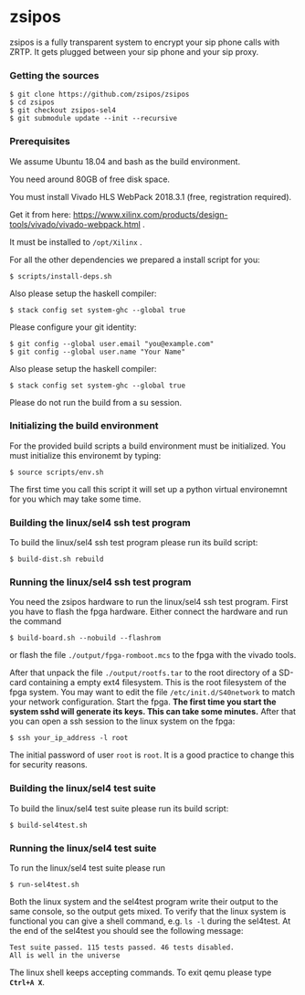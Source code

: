 <!--
SPDX-FileCopyrightText: 2019 Stefan Adams <stefan.adams@vipcomag.de>
SPDX-License-Identifier: GPL-3.0-or-later
-->

# zsipos

zsipos is a fully transparent system to encrypt your sip phone calls with ZRTP. It gets plugged between your sip phone and your sip proxy.


### Getting the sources

	$ git clone https://github.com/zsipos/zsipos
	$ cd zsipos
	$ git checkout zsipos-sel4
	$ git submodule update --init --recursive


### Prerequisites

We assume Ubuntu 18.04 and bash as the build environment.

You need around 80GB of free disk space.

You must install Vivado HLS WebPack 2018.3.1 (free, registration required). 

Get it from here: https://www.xilinx.com/products/design-tools/vivado/vivado-webpack.html .

It must be installed to `/opt/Xilinx` .


For all the other dependencies we prepared a install script for you:

	$ scripts/install-deps.sh

Also please setup the haskell compiler:

	$ stack config set system-ghc --global true

Please configure your git identity:

	$ git config --global user.email "you@example.com"
	$ git config --global user.name "Your Name"


Also please setup the haskell compiler:

	$ stack config set system-ghc --global true

Please do not run the build from a su session.


### Initializing the build environment

For the provided build scripts a build environment must be initialized.
You must initialize this environemt by typing:

	$ source scripts/env.sh

The first time you call this script it will set up a python virtual environemnt for you which may take some time.

### Building the linux/sel4 ssh test program

To build the linux/sel4 ssh test program please run its build script:

	$ build-dist.sh rebuild

### Running the linux/sel4 ssh test program

You need the zsipos hardware to run the linux/sel4 ssh test program.
First you have to flash the fpga hardware. Either connect the hardware and run the command

	$ build-board.sh --nobuild --flashrom

or flash the file `./output/fpga-romboot.mcs` to the fpga with the vivado tools.

After that unpack the file `./output/rootfs.tar` to the root directory of a SD-card containing a empty ext4 filesystem. 
This is the root filesystem of the fpga system. You may want to edit the file `/etc/init.d/S40network`
to match your network configuration. Start the fpga. 
**The first time you start the system sshd will generate its keys. This can take some minutes.**
After that you can open a ssh session to the linux system on the fpga:

	$ ssh your_ip_address -l root

The initial password of user `root` is `root`. It is a good practice to change this for security reasons.

### Building the linux/sel4 test suite

To build the linux/sel4 test suite please run its build script:

	$ build-sel4test.sh

### Running the linux/sel4 test suite

To run the linux/sel4 test suite please run 

	$ run-sel4test.sh

Both the linux system and the sel4test program write their output to the same console, so the output gets mixed.
To verify that the linux system is functional you can give a shell command, e.g. `ls -l` during the sel4test.
At the end of the sel4test you should see the following message:

	Test suite passed. 115 tests passed. 46 tests disabled.
	All is well in the universe


The linux shell keeps accepting commands. To exit qemu please type **`Ctrl+A X`**.


